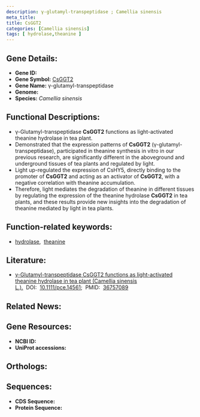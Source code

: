 ```yaml
---
description: γ-glutamyl-transpeptidase ; Camellia sinensis
meta_title:
title: CsGGT2
categories: [Camellia sinensis]
tags: [ hydrolase,theanine ]
---
```


## Gene Details:
- **Gene ID:** []()
- **Gene Symbol:** <u>CsGGT2</u>
- **Gene Name:** γ-glutamyl-transpeptidase
- **Genome:** []()
- **Species:** *Camellia sinensis*

## Functional Descriptions:
   - γ-Glutamyl-transpeptidase **CsGGT2** functions as light-activated theanine hydrolase in tea plant.
   - Demonstrated that the expression patterns of **CsGGT2** (γ-glutamyl-transpeptidase), participated in theanine synthesis in vitro in our previous research, are significantly different in the aboveground and underground tissues of tea plants and regulated by light. 
   - Light up-regulated the expression of CsHY5, directly binding to the promoter of **CsGGT2** and acting as an activator of **CsGGT2**, with a negative correlation with theanine accumulation. 
   - Therefore, light mediates the degradation of theanine in different tissues by regulating the expression of the theanine hydrolase **CsGGT2** in tea plants, and these results provide new insights into the degradation of theanine mediated by light in tea plants.

## Function-related keywords:
   - [hydrolase](/tags/hydrolase/),&nbsp;&nbsp;[theanine](/tags/theanine/)

## Literature:
   - [γ-Glutamyl-transpeptidase CsGGT2 functions as light-activated theanine hydrolase in tea plant (Camellia sinensis L.).](https://doi.org/10.1111/pce.14561)&nbsp;&nbsp;DOI:&nbsp;&nbsp;[10.1111/pce.14561](https://doi.org/10.1111/pce.14561);&nbsp;&nbsp;PMID:&nbsp;&nbsp;[36757089](https://pubmed.ncbi.nlm.nih.gov/36757089/)

## Related News:

## Gene Resources:
- **NCBI ID:**  [](https://www.ncbi.nlm.nih.gov/gene/?term=)
- **UniProt accessions:**  [](https://www.uniprot.org/uniprotkb//entry)

## Orthologs:

## Sequences:
- **CDS Sequence:**
- **Protein Sequence:**
